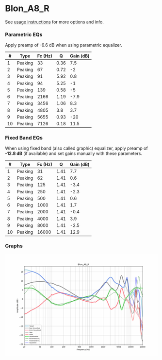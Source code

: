 # Blon_A8_R
See [usage instructions](https://github.com/jaakkopasanen/AutoEq#usage) for more options and info.

### Parametric EQs
Apply preamp of -6.6 dB when using parametric equalizer.

|   # | Type    |   Fc (Hz) |    Q |   Gain (dB) |
|-----|---------|-----------|------|-------------|
|   1 | Peaking |        33 | 0.36 |         7.5 |
|   2 | Peaking |        67 | 0.72 |        -2   |
|   3 | Peaking |        91 | 5.92 |         0.8 |
|   4 | Peaking |        94 | 5.25 |        -1   |
|   5 | Peaking |       139 | 0.58 |        -5   |
|   6 | Peaking |      2166 | 1.19 |        -7.9 |
|   7 | Peaking |      3456 | 1.06 |         8.3 |
|   8 | Peaking |      4805 | 3.8  |         3.7 |
|   9 | Peaking |      5655 | 0.93 |       -20   |
|  10 | Peaking |      7126 | 0.18 |        11.5 |

### Fixed Band EQs
When using fixed band (also called graphic) equalizer, apply preamp of **-12.8 dB** (if available) and set gains manually with these parameters.

|   # | Type    |   Fc (Hz) |    Q |   Gain (dB) |
|-----|---------|-----------|------|-------------|
|   1 | Peaking |        31 | 1.41 |         7.7 |
|   2 | Peaking |        62 | 1.41 |         0.6 |
|   3 | Peaking |       125 | 1.41 |        -3.4 |
|   4 | Peaking |       250 | 1.41 |        -2.3 |
|   5 | Peaking |       500 | 1.41 |         0.6 |
|   6 | Peaking |      1000 | 1.41 |         1.7 |
|   7 | Peaking |      2000 | 1.41 |        -0.4 |
|   8 | Peaking |      4000 | 1.41 |         3.9 |
|   9 | Peaking |      8000 | 1.41 |        -2.5 |
|  10 | Peaking |     16000 | 1.41 |        12.9 |

### Graphs
![](./Blon_A8_R.png)
